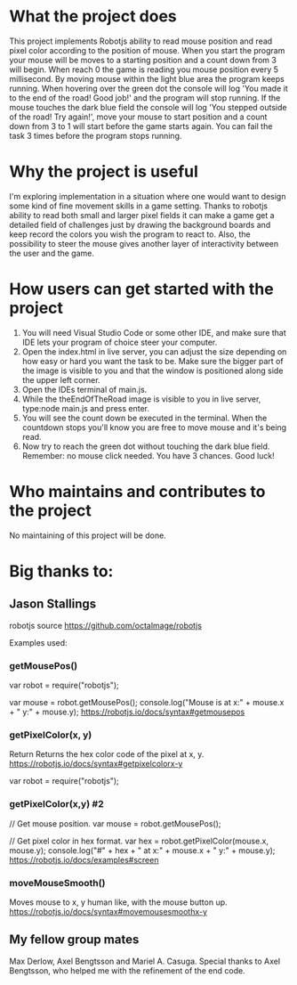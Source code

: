 
# What the project does

This project implements Robotjs ability to read mouse position and read pixel color according to the position of mouse. When you start the program your mouse will be moves to a starting position and a count down from 3 will begin. When reach 0 the game is reading you mouse position every 5 millisecond. By moving mouse within the light blue area the program keeps running. When hovering over the green dot the console will log 'You made it to the end of the road! Good job!' and the program will stop running. If the mouse touches the dark blue field the console will log 'You stepped outside of the road! Try again!', move your mouse to start position and a count down from 3 to 1 will start before the game starts again. You can fail the task 3 times before the program stops running.

# Why the project is useful

I'm exploring implementation in a situation where one would want to design some kind of fine movement skills in a game setting. Thanks to robotjs ability to read both small and larger pixel fields it can make a game get a detailed field of challenges just by drawing the background boards and keep record the colors you wish the program to react to. Also, the possibility to steer the mouse gives another layer of interactivity between the user and the game. 

# How users can get started with the project

1. You will need Visual Studio Code or some other IDE, and make sure that IDE lets your program of choice steer your computer.
2. Open the index.html in live server, you can adjust the size depending on how easy or hard you want the task to be. Make sure the bigger part of the image is visible to you and that the window is positioned along side the upper left corner.
3. Open the IDEs terminal of main.js.
4. While the theEndOfTheRoad image is visible to you in live server, type:node main.js and press enter.
6. You will see the count down be executed in the terminal. When the countdown stops you'll know you are free to move mouse and it's being read.
7. Now try to reach the green dot without touching the dark blue field. Remember: no mouse click needed. You have 3 chances. Good luck!

# Who maintains and contributes to the project

No maintaining of this project will be done.

# Big thanks to:

## Jason Stallings

robotjs source https://github.com/octalmage/robotjs

 Examples used:

### getMousePos()
var robot = require("robotjs");

var mouse = robot.getMousePos();
console.log("Mouse is at x:" + mouse.x + " y:" + mouse.y);
https://robotjs.io/docs/syntax#getmousepos 

### getPixelColor(x, y)
Return
Returns the hex color code of the pixel at x, y.
https://robotjs.io/docs/syntax#getpixelcolorx-y 

var robot = require("robotjs");

### getPixelColor(x,y) #2
// Get mouse position.
var mouse = robot.getMousePos();

// Get pixel color in hex format.
var hex = robot.getPixelColor(mouse.x, mouse.y);
console.log("#" + hex + " at x:" + mouse.x + " y:" + mouse.y);
https://robotjs.io/docs/examples#screen 

### moveMouseSmooth()
Moves mouse to x, y human like, with the mouse button up.
https://robotjs.io/docs/syntax#movemousesmoothx-y

## My fellow group mates
Max Derlow, Axel Bengtsson and Mariel A. Casuga. 
Special thanks to Axel Bengtsson, who helped me with the refinement of the end code.


